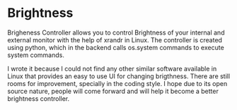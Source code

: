Brightness
==========

Brigheness Controller allows you to control Brightness of your internal and external monitor with the help of xrandr in Linux. The controller is created using python, which in the backend calls os.system commands to execute system commands.

I wrote it because I could not find any other similar software available in Linux that provides an easy to use UI for changing brigthness. There are still rooms for improvement, specially in the coding style. I hope due to its open source nature, people will come forward and will help it become a better brightness controller.
